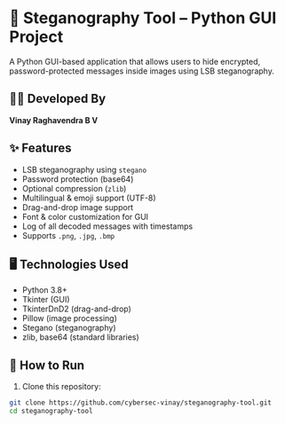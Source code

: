 # 🔐 Steganography Tool – Python GUI Project

A Python GUI-based application that allows users to hide encrypted, password-protected messages inside images using LSB steganography.

## 👨‍💻 Developed By

**Vinay Raghavendra B V**  

## ✨ Features

- LSB steganography using `stegano`
- Password protection (base64)
- Optional compression (`zlib`)
- Multilingual & emoji support (UTF-8)
- Drag-and-drop image support
- Font & color customization for GUI
- Log of all decoded messages with timestamps
- Supports `.png`, `.jpg`, `.bmp`

## 🖥️ Technologies Used

- Python 3.8+
- Tkinter (GUI)
- TkinterDnD2 (drag-and-drop)
- Pillow (image processing)
- Stegano (steganography)
- zlib, base64 (standard libraries)

## 🚀 How to Run

1. Clone this repository:
```bash
git clone https://github.com/cybersec-vinay/steganography-tool.git
cd steganography-tool

